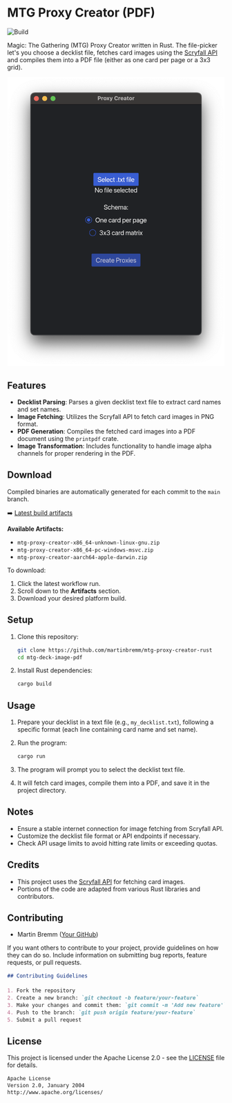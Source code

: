 # MTG Proxy Creator (PDF)

![Build](https://github.com/martinbremm/mtg-proxy-creator-rust/actions/workflows/rust.yml/badge.svg)

Magic: The Gathering (MTG) Proxy Creator written in Rust. The file-picker let's you choose a decklist file, fetches card images using the [Scryfall API](https://scryfall.com/docs/api) and compiles them into a PDF file (either as one card per page or a 3x3 grid).

![alt text](image/ui_example.png)

## Features

- **Decklist Parsing**: Parses a given decklist text file to extract card names and set names.
- **Image Fetching**: Utilizes the Scryfall API to fetch card images in PNG format.
- **PDF Generation**: Compiles the fetched card images into a PDF document using the `printpdf` crate.
- **Image Transformation**: Includes functionality to handle image alpha channels for proper rendering in the PDF.

## Download

Compiled binaries are automatically generated for each commit to the `main` branch.

➡️ [Latest build artifacts](https://github.com/martinbremm/mtg-proxy-creator-rust/actions?query=branch%3Amain+is%3Asuccess)

**Available Artifacts:**
- `mtg-proxy-creator-x86_64-unknown-linux-gnu.zip`
- `mtg-proxy-creator-x86_64-pc-windows-msvc.zip`
- `mtg-proxy-creator-aarch64-apple-darwin.zip`

To download:
1. Click the latest workflow run.
2. Scroll down to the **Artifacts** section.
3. Download your desired platform build.

## Setup

1. Clone this repository:
   ```bash
   git clone https://github.com/martinbremm/mtg-proxy-creator-rust
   cd mtg-deck-image-pdf
   ```

2. Install Rust dependencies:
   ```bash
   cargo build
   ```

## Usage

1. Prepare your decklist in a text file (e.g., `my_decklist.txt`), following a specific format (each line containing card name and set name).
2. Run the program:
   ```bash
   cargo run
   ```

3. The program will prompt you to select the decklist text file.
4. It will fetch card images, compile them into a PDF, and save it in the project directory.

## Notes

- Ensure a stable internet connection for image fetching from Scryfall API.
- Customize the decklist file format or API endpoints if necessary.
- Check API usage limits to avoid hitting rate limits or exceeding quotas.

## Credits

- This project uses the [Scryfall API](https://scryfall.com/docs/api) for fetching card images.
- Portions of the code are adapted from various Rust libraries and contributors.

## Contributing

- Martin Bremm ([Your GitHub](https://github.com/martinbremm))

If you want others to contribute to your project, provide guidelines on how they can do so. Include information on submitting bug reports, feature requests, or pull requests.

```markdown
## Contributing Guidelines

1. Fork the repository
2. Create a new branch: `git checkout -b feature/your-feature`
3. Make your changes and commit them: `git commit -m 'Add new feature'`
4. Push to the branch: `git push origin feature/your-feature`
5. Submit a pull request
```

## License

This project is licensed under the Apache License 2.0 - see the [LICENSE](LICENSE) file for details.

```
Apache License
Version 2.0, January 2004
http://www.apache.org/licenses/
```
